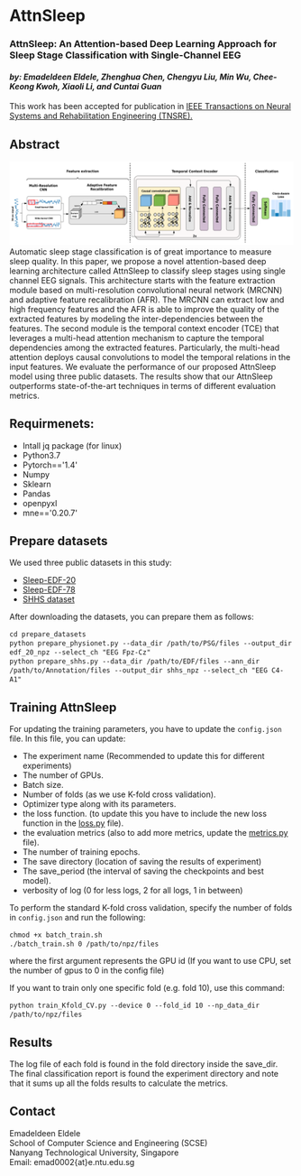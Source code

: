# AttnSleep
### AttnSleep: An Attention-based Deep Learning Approach for Sleep Stage Classification with Single-Channel EEG 
#### *by: Emadeldeen Eldele, Zhenghua Chen, Chengyu Liu, Min Wu, Chee-Keong Kwoh, Xiaoli Li, and Cuntai Guan* 
This work has been accepted for publication in [IEEE Transactions on Neural Systems and Rehabilitation Engineering (TNSRE).](https://ieeexplore.ieee.org/document/9417097)

## Abstract
![AttnSleep Architecture](imgs/AttnSleep.png)
Automatic sleep stage classification is of great importance to measure sleep quality. In this paper, we propose a novel attention-based deep learning architecture called AttnSleep to classify sleep stages using single channel EEG signals. This architecture starts with the feature extraction module based on multi-resolution convolutional neural network (MRCNN) and adaptive feature recalibration (AFR). The MRCNN can extract low and high frequency features and the AFR is able to improve the quality of the extracted features by modeling the inter-dependencies between the features. The second module is the temporal context encoder (TCE) that leverages a multi-head attention mechanism to capture the temporal dependencies among the extracted features. Particularly, the multi-head attention deploys causal convolutions to model the temporal relations in the input features. We evaluate the performance of our proposed AttnSleep model using three public datasets. The results show that our AttnSleep outperforms state-of-the-art techniques in terms of different evaluation metrics.


## Requirmenets:
- Intall jq package (for linux)
- Python3.7
- Pytorch=='1.4'
- Numpy
- Sklearn
- Pandas
- openpyxl
- mne=='0.20.7'

## Prepare datasets
We used three public datasets in this study:
- [Sleep-EDF-20](https://gist.github.com/emadeldeen24/a22691e36759934e53984289a94cb09b)
- [Sleep-EDF-78](https://physionet.org/content/sleep-edfx/1.0.0/)
- [SHHS dataset](https://sleepdata.org/datasets/shhs)


After downloading the datasets, you can prepare them as follows:
```
cd prepare_datasets
python prepare_physionet.py --data_dir /path/to/PSG/files --output_dir edf_20_npz --select_ch "EEG Fpz-Cz"
python prepare_shhs.py --data_dir /path/to/EDF/files --ann_dir /path/to/Annotation/files --output_dir shhs_npz --select_ch "EEG C4-A1"
```

## Training AttnSleep 
For updating the training parameters, you have to update the `config.json` file.
In this file, you can update:
- The experiment name (Recommended to update this for different experiments)
- The number of GPUs.
- Batch size.
- Number of folds (as we use K-fold cross validation).
- Optimizer type along with its parameters.
- the loss function. (to update this you have to include the new loss function in the [loss.py](./model/loss.py) file).
- the evaluation metrics (also to add more metrics, update the [metrics.py](./model/metric.py) file).
- The number of training epochs.
- The save directory (location of saving the results of experiment)
- The save_period (the interval of saving the checkpoints and best model).
- verbosity of log (0 for less logs, 2 for all logs, 1 in between)


To perform the standard K-fold cross validation, specify the number of folds in `config.json` and run the following:
```
chmod +x batch_train.sh
./batch_train.sh 0 /path/to/npz/files
```
where the first argument represents the GPU id (If you want to use CPU, set the number of gpus to 0 in the config file)

If you want to train only one specific fold (e.g. fold 10), use this command:
```
python train_Kfold_CV.py --device 0 --fold_id 10 --np_data_dir /path/to/npz/files
```
## Results
The log file of each fold is found in the fold directory inside the save_dir.   
The final classification report is found the experiment directory and note that it sums up all the folds results to calculate the metrics.


## Contact
Emadeldeen Eldele   
School of Computer Science and Engineering (SCSE)   
Nanyang Technological University, Singapore   
Email: emad0002{at}e.ntu.edu.sg   
